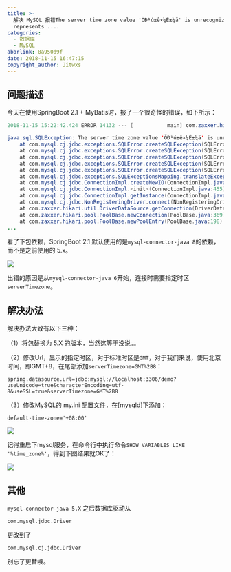 ```yaml
---
title: >-
  解决 MySQL 报错The server time zone value 'ÖÐ¹ú±ê×¼Ê±¼ä' is unrecognized or
  represents ....
categories: 
  - 数据库
  - MySQL
abbrlink: 8a950d9f
date: 2018-11-15 16:47:15
copyright_author: Jitwxs
---
```


## 问题描述

今天在使用SpringBoot 2.1 + MyBatis时，报了一个很奇怪的错误，如下所示：

```java
2018-11-15 15:22:42.424 ERROR 14132 --- [           main] com.zaxxer.hikari.pool.HikariPool        : HikariPool-1 - Exception during pool initialization.

java.sql.SQLException: The server time zone value 'ÖÐ¹ú±ê×¼Ê±¼ä' is unrecognized or represents more than one time zone. You must configure either the server or JDBC driver (via the serverTimezone configuration property) to use a more specifc time zone value if you want to utilize time zone support.
	at com.mysql.cj.jdbc.exceptions.SQLError.createSQLException(SQLError.java:129) ~[mysql-connector-java-8.0.13.jar:8.0.13]
	at com.mysql.cj.jdbc.exceptions.SQLError.createSQLException(SQLError.java:97) ~[mysql-connector-java-8.0.13.jar:8.0.13]
	at com.mysql.cj.jdbc.exceptions.SQLError.createSQLException(SQLError.java:89) ~[mysql-connector-java-8.0.13.jar:8.0.13]
	at com.mysql.cj.jdbc.exceptions.SQLError.createSQLException(SQLError.java:63) ~[mysql-connector-java-8.0.13.jar:8.0.13]
	at com.mysql.cj.jdbc.exceptions.SQLError.createSQLException(SQLError.java:73) ~[mysql-connector-java-8.0.13.jar:8.0.13]
	at com.mysql.cj.jdbc.exceptions.SQLExceptionsMapping.translateException(SQLExceptionsMapping.java:76) ~[mysql-connector-java-8.0.13.jar:8.0.13]
	at com.mysql.cj.jdbc.ConnectionImpl.createNewIO(ConnectionImpl.java:835) ~[mysql-connector-java-8.0.13.jar:8.0.13]
	at com.mysql.cj.jdbc.ConnectionImpl.<init>(ConnectionImpl.java:455) ~[mysql-connector-java-8.0.13.jar:8.0.13]
	at com.mysql.cj.jdbc.ConnectionImpl.getInstance(ConnectionImpl.java:240) ~[mysql-connector-java-8.0.13.jar:8.0.13]
	at com.mysql.cj.jdbc.NonRegisteringDriver.connect(NonRegisteringDriver.java:207) ~[mysql-connector-java-8.0.13.jar:8.0.13]
	at com.zaxxer.hikari.util.DriverDataSource.getConnection(DriverDataSource.java:136) ~[HikariCP-3.2.0.jar:na]
	at com.zaxxer.hikari.pool.PoolBase.newConnection(PoolBase.java:369) ~[HikariCP-3.2.0.jar:na]
	at com.zaxxer.hikari.pool.PoolBase.newPoolEntry(PoolBase.java:198) ~[HikariCP-3.2.0.jar:na]
...
```

看了下包依赖，SpringBoot 2.1 默认使用的是`mysql-connector-java 8`的依赖，而不是之前使用的 5.x。

![](https://cdn.jsdelivr.net/gh/jitwxs/cdn/blog/posts/201811/20181115152954963.jpg)

出错的原因是从`mysql-connector-java 6`开始，连接时需要指定时区`serverTimezone`。

## 解决办法

解决办法大致有以下三种：

（1）将包替换为 5.X 的版本，当然这等于没说。。

（2）修改Url，显示的指定时区，对于标准时区是`GMT`，对于我们来说，使用北京时间，即GMT+8，在尾部添加`serverTimezone=GMT%2B8`：

```
spring.datasource.url=jdbc:mysql://localhost:3306/demo?useUnicode=true&characterEncoding=utf-8&useSSL=true&serverTimezone=GMT%2B8
```

（3）修改MySQL的 my.ini 配置文件，在[mysqld]下添加：

```
default-time-zone='+08:00'
```

![](https://cdn.jsdelivr.net/gh/jitwxs/cdn/blog/posts/201811/20181115153837884.jpg)

记得重启下mysql服务，在命令行中执行命令`SHOW VARIABLES LIKE '%time_zone%'`，得到下图结果就OK了：

![](https://cdn.jsdelivr.net/gh/jitwxs/cdn/blog/posts/201811/20181115154134709.jpg)

## 其他

`mysql-connector-java 5.X` 之后数据库驱动从

```
com.mysql.jdbc.Driver
```

更改到了

```
com.mysql.cj.jdbc.Driver
```

别忘了更替噢。
